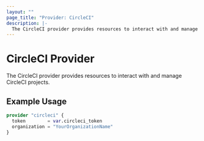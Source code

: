 ```yaml
---
layout: ""
page_title: "Provider: CircleCI"
description: |-
  The CircleCI provider provides resources to interact with and manage CircleCI projects.
---
```


# CircleCI Provider

The CircleCI provider provides resources to interact with and manage CircleCI projects.

## Example Usage

```terraform
provider "circleci" {
  token        = var.circleci_token 
  organization = "YourOrganizationName" 
}
```